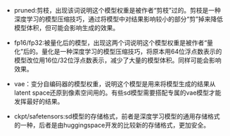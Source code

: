 - pruned:剪枝，出现该词说明这个模型权重是被作者“剪枝”过的。剪枝是一种深度学习的模型压缩技巧，通过将模型中对结果影响较小的部分“剪”掉来降低模型体积，但可能会影响生成的效果。

- fp16/fp32:被量化后的模型，出现这两个词说明这个模型权重是被作者“量化”后的。量化是一种深度学习的模型压缩技巧，将原本用64位浮点数表示的模型改位用16位/32位浮点数表示，减少了大量的模型体积。同样可能会影响效果。

- vae：变分自编码器的模型权重，说明这个模型是用来将模型生成的结果从latent space还原到像素空间用的。有些sd模型需要搭配专属的vae模型才能发挥最好的结果。

- ckpt/safetensors:sd模型的存储格式，前者是深度学习模型的通用存储格式的一种，后者是由huggingspace开发的比较新的存储格式，更加安全。

